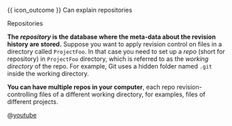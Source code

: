 <span id="prereqs"></span>

<span id="outcomes">{{ icon_outcome }} Can explain repositories</span>

<span id="title">Repositories</span>

<div id="body">

<box type="definition">
  <include src="../../common/definitions.md#def-repo" />
</box>

<tabs>
  <tab header="{{ icon_text }}">
  
**The _repository_ is the database where the meta-data about the revision history are stored.** Suppose you want to apply revision control on files in a directory called `ProjectFoo`. In that case you need to set up a _repo_ (short for repository) in `ProjectFoo` directory, which is referred to as the _working directory_ of the repo.  For example, Git uses a hidden folder named `.git` inside the working directory.

**You can have multiple repos in your computer**, each repo revision-controlling files of a different working directory, for examples, files of different projects.

  </tab>
  <tab header="{{ icon_video }}">

@[youtube](mLnxwlCEIb8)

  </tab>
</tabs>

</div>

<div id="extras">
<include src="exercises.md" />
</div>